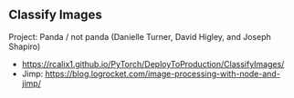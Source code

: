 ## Classify Images

Project: Panda / not panda (Danielle Turner, David Higley, and Joseph Shapiro)

* https://rcalix1.github.io/PyTorch/DeployToProduction/ClassifyImages/
* Jimp: https://blog.logrocket.com/image-processing-with-node-and-jimp/
